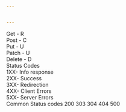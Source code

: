 ```yaml
---


---
```


<p>Get - R<br>
Post - C<br>
Put - U<br>
Patch - U<br>
Delete - D<br>
Status Codes<br>
1XX- Info response<br>
2XX- Success<br>
3XX- Redirection<br>
4XX- Client Errors<br>
5XX- Server Errors<br>
Common Status codes 200 303 304 404 500</p>

